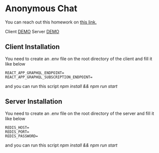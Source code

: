 # Anonymous Chat

You can reach out this homework on [this link.](https://app.patika.dev/moduller/graphql/project-03)

Client [DEMO]()
Server [DEMO]()

## Client Installation 

You need to create an .env file on the root directory of the client and fill it like below

```.env
REACT_APP_GRAPHQL_ENDPOINT=
REACT_APP_GRAPHQL_SUBSCRIPTION_ENDPOINT=
```

and you can run this script *npm install && npm run start*

## Server Installation 

You need to create an .env file on the root directory of the server and fill it like below

```.env
REDIS_HOST=
REDIS_PORT=
REDIS_PASSWORD=
```

and you can run this script *npm install && npm run start*